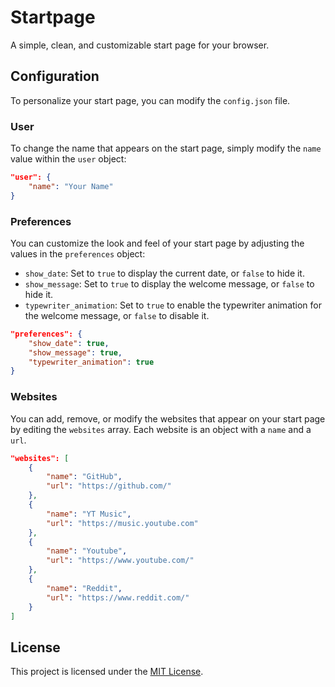 # Startpage

A simple, clean, and customizable start page for your browser.

## Configuration

To personalize your start page, you can modify the `config.json` file.

### User

To change the name that appears on the start page, simply modify the `name` value within the `user` object:

```json
"user": {
    "name": "Your Name"
}
```

### Preferences

You can customize the look and feel of your start page by adjusting the values in the `preferences` object:

*   `show_date`: Set to `true` to display the current date, or `false` to hide it.
*   `show_message`: Set to `true` to display the welcome message, or `false` to hide it.
*   `typewriter_animation`: Set to `true` to enable the typewriter animation for the welcome message, or `false` to disable it.

```json
"preferences": {
    "show_date": true,
    "show_message": true,
    "typewriter_animation": true
}
```

### Websites

You can add, remove, or modify the websites that appear on your start page by editing the `websites` array. Each website is an object with a `name` and a `url`.

```json
"websites": [
    {
        "name": "GitHub",
        "url": "https://github.com/"
    },
    {
        "name": "YT Music",
        "url": "https://music.youtube.com"
    },
    {
        "name": "Youtube",
        "url": "https://www.youtube.com/"
    },
    {
        "name": "Reddit",
        "url": "https://www.reddit.com/"
    }
]
```

## License

This project is licensed under the [MIT License](LICENSE).

